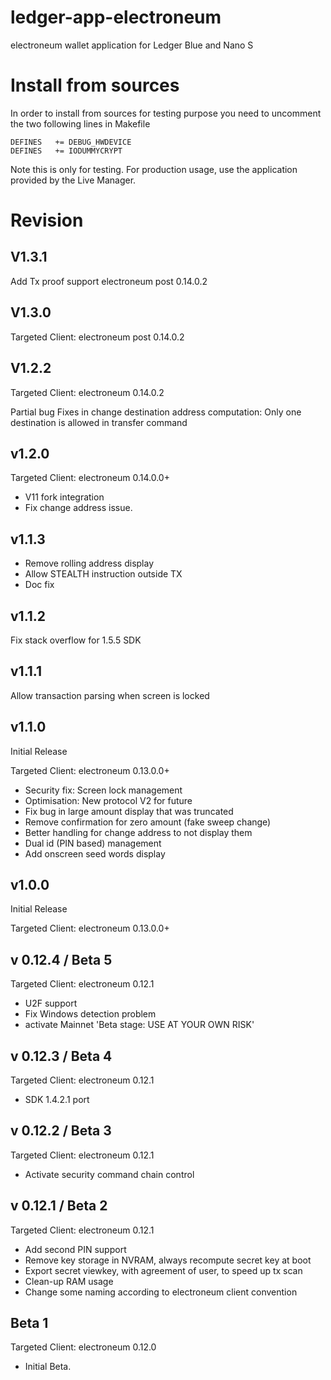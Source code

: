 # ledger-app-electroneum


electroneum wallet application for Ledger Blue and Nano S

# Install from sources

In order to install from sources for testing purpose you need to uncomment the two following lines in Makefile

    DEFINES   += DEBUG_HWDEVICE
    DEFINES   += IODUMMYCRYPT

Note this is only for testing. For production usage, use the application provided by the Live Manager.

# Revision

## V1.3.1

Add Tx proof support electroneum post 0.14.0.2

## V1.3.0

Targeted Client: electroneum post 0.14.0.2

## V1.2.2

Targeted Client: electroneum 0.14.0.2

Partial bug Fixes in change destination address computation: Only one destination
is allowed in transfer command

## v1.2.0

Targeted Client: electroneum 0.14.0.0+

- V11 fork integration
- Fix change address issue.

## v1.1.3

- Remove rolling address display
- Allow STEALTH instruction outside TX
- Doc fix

## v1.1.2

Fix stack overflow for 1.5.5 SDK

## v1.1.1

Allow transaction parsing when screen is locked

## v1.1.0

Initial Release

Targeted Client: electroneum 0.13.0.0+

- Security fix: Screen lock management
- Optimisation: New protocol V2 for future
- Fix bug in large amount display that was truncated
- Remove confirmation for zero amount (fake sweep change)
- Better handling for change address to not display them
- Dual id (PIN based) management
- Add onscreen seed words display


## v1.0.0

Initial Release

Targeted Client: electroneum 0.13.0.0+


## v 0.12.4 / Beta 5

Targeted Client: electroneum 0.12.1

- U2F support
- Fix Windows detection problem
- activate Mainnet 'Beta stage: USE AT YOUR OWN RISK'

## v 0.12.3 / Beta 4

Targeted Client: electroneum 0.12.1

- SDK 1.4.2.1 port

## v 0.12.2 / Beta 3

Targeted Client: electroneum 0.12.1

- Activate security command chain control


## v 0.12.1 / Beta 2

Targeted Client: electroneum 0.12.1

- Add second PIN support
- Remove key storage  in NVRAM, always recompute secret key at boot
- Export secret viewkey, with agreement of user, to speed up tx scan
- Clean-up RAM usage
- Change some naming according to electroneum client convention

## Beta 1

Targeted Client: electroneum 0.12.0

- Initial Beta.

